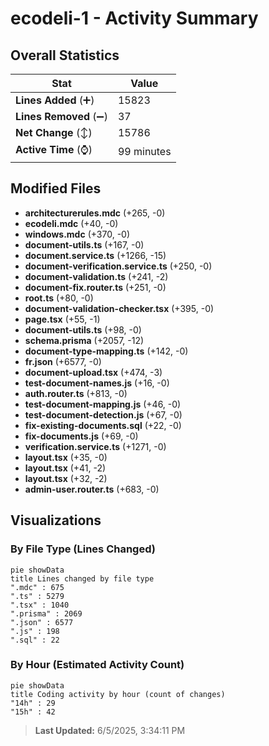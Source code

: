 # ecodeli-1 - Activity Summary 

## Overall Statistics

| Stat                   | Value                                                             |
| ---------------------- | ----------------------------------------------------------------- |
| **Lines Added** (➕)   | 15823                                          |
| **Lines Removed** (➖) | 37                                        |
| **Net Change** (↕)    | 15786                |
| **Active Time** (⌚)   | 99 minutes |


## Modified Files
- **architecturerules.mdc** (+265, -0)
- **ecodeli.mdc** (+40, -0)
- **windows.mdc** (+370, -0)
- **document-utils.ts** (+167, -0)
- **document.service.ts** (+1266, -15)
- **document-verification.service.ts** (+250, -0)
- **document-validation.ts** (+241, -2)
- **document-fix.router.ts** (+251, -0)
- **root.ts** (+80, -0)
- **document-validation-checker.tsx** (+395, -0)
- **page.tsx** (+55, -1)
- **document-utils.ts** (+98, -0)
- **schema.prisma** (+2057, -12)
- **document-type-mapping.ts** (+142, -0)
- **fr.json** (+6577, -0)
- **document-upload.tsx** (+474, -3)
- **test-document-names.js** (+16, -0)
- **auth.router.ts** (+813, -0)
- **test-document-mapping.js** (+46, -0)
- **test-document-detection.js** (+67, -0)
- **fix-existing-documents.sql** (+22, -0)
- **fix-documents.js** (+69, -0)
- **verification.service.ts** (+1271, -0)
- **layout.tsx** (+35, -0)
- **layout.tsx** (+41, -2)
- **layout.tsx** (+32, -2)
- **admin-user.router.ts** (+683, -0)

## Visualizations

### By File Type (Lines Changed)

```mermaid
pie showData
title Lines changed by file type
".mdc" : 675
".ts" : 5279
".tsx" : 1040
".prisma" : 2069
".json" : 6577
".js" : 198
".sql" : 22
```

### By Hour (Estimated Activity Count)

```mermaid
pie showData
title Coding activity by hour (count of changes)
"14h" : 29
"15h" : 42
```


> **Last Updated:** 6/5/2025, 3:34:11 PM